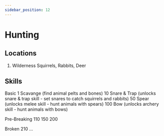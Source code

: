 ```yaml
---
sidebar_position: 12
---
```


# Hunting

## Locations

1. Wilderness
   Squirrels, Rabbits, Deer

## Skills

Basic
1 Scavange (find animal pelts and bones)
10 Snare & Trap (unlocks snare & trap skill - set snares to catch squirrels and rabbits)
50 Spear (unlocks melee skill - hunt animals with spears)
100 Bow (unlocks archery skill - hunt animals with bows)

Pre-Breaking
110
150
200

Broken
210
…
